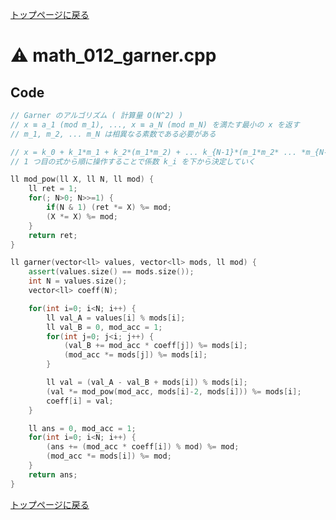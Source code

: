 <!-- Mathjax Support -->
<script type="text/javascript" async
  src="https://cdn.mathjax.org/mathjax/latest/MathJax.js?config=TeX-MML-AM_CHTML">
</script>
<script type="text/javascript" src="https://cdnjs.cloudflare.com/ajax/libs/jquery/3.4.1/jquery.min.js"></script>
<link rel="stylesheet" href="../css/copy-button.css" />
<script type="text/javascript" src="../js/balloons.js"></script>
<script type="text/javascript" src="../js/copy-button.js"></script>



[トップページに戻る](../index.html)

# :warning: math\_012\_garner.cpp

## Code

```cpp
// Garner のアルゴリズム ( 計算量 O(N^2) )
// x ≡ a_1 (mod m_1), ..., x ≡ a_N (mod m_N) を満たす最小の x を返す
// m_1, m_2, ... m_N は相異なる素数である必要がある

// x = k_0 + k_1*m_1 + k_2*(m_1*m_2) + ... k_{N-1}*(m_1*m_2* ... *m_{N-1}) として、
// 1 つ目の式から順に操作することで係数 k_i を下から決定していく

ll mod_pow(ll X, ll N, ll mod) {
    ll ret = 1;
    for(; N>0; N>>=1) {
        if(N & 1) (ret *= X) %= mod;
        (X *= X) %= mod;
    }
    return ret;
}

ll garner(vector<ll> values, vector<ll> mods, ll mod) {
    assert(values.size() == mods.size());
    int N = values.size();
    vector<ll> coeff(N);

    for(int i=0; i<N; i++) {
        ll val_A = values[i] % mods[i];
        ll val_B = 0, mod_acc = 1;
        for(int j=0; j<i; j++) {
            (val_B += mod_acc * coeff[j]) %= mods[i];
            (mod_acc *= mods[j]) %= mods[i];
        }

        ll val = (val_A - val_B + mods[i]) % mods[i];
        (val *= mod_pow(mod_acc, mods[i]-2, mods[i])) %= mods[i];
        coeff[i] = val;
    }

    ll ans = 0, mod_acc = 1;
    for(int i=0; i<N; i++) {
        (ans += (mod_acc * coeff[i]) % mod) %= mod;
        (mod_acc *= mods[i]) %= mod;
    }
    return ans;
}

```

[トップページに戻る](../index.html)
